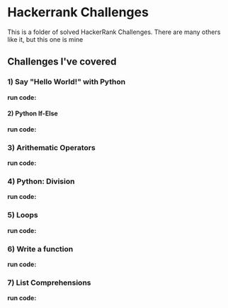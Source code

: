 # Hackerrank Challenges

This is a folder of solved HackerRank Challenges. There are many others like it, but this one is mine

## Challenges I've covered

### 1) Say "Hello World!" with Python
   __run code:__ 
#### 2) Python If-Else
   __run code:__
### 3) Arithematic Operators
__run code:__

### 4) Python: Division
__run code:__ 

### 5) Loops
__run code:__

### 6) Write a function
__run code:__

### 7) List Comprehensions

__run code:__
